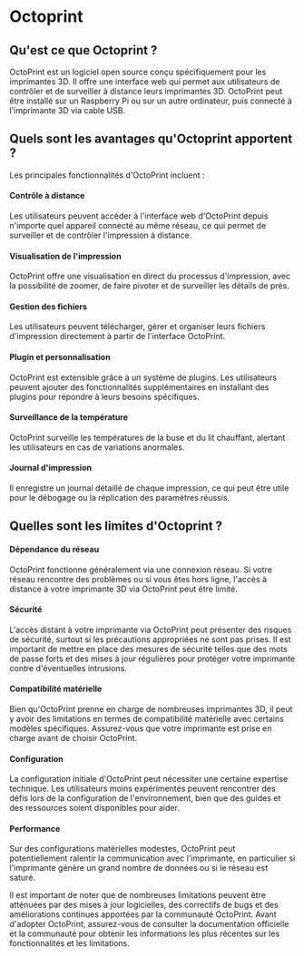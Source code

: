 # Octoprint

## Qu'est ce que Octoprint ?

OctoPrint est un logiciel open source conçu spécifiquement pour les imprimantes 3D. Il offre une interface web qui permet aux utilisateurs de contrôler et de surveiller à distance leurs imprimantes 3D. OctoPrint peut être installé sur un Raspberry Pi ou sur un autre ordinateur, puis connecté à l'imprimante 3D via cable USB.

## Quels sont les avantages qu'Octoprint apportent ?

Les principales fonctionnalités d'OctoPrint incluent :

#### Contrôle à distance
Les utilisateurs peuvent accéder à l'interface web d'OctoPrint depuis n'importe quel appareil connecté au même réseau, ce qui permet de surveiller et de contrôler l'impression à distance.

#### Visualisation de l'impression
OctoPrint offre une visualisation en direct du processus d'impression, avec la possibilité de zoomer, de faire pivoter et de surveiller les détails de près.

#### Gestion des fichiers
Les utilisateurs peuvent télécharger, gérer et organiser leurs fichiers d'impression directement à partir de l'interface OctoPrint.

#### Plugin et personnalisation
OctoPrint est extensible grâce à un système de plugins. Les utilisateurs peuvent ajouter des fonctionnalités supplémentaires en installant des plugins pour répondre à leurs besoins spécifiques.

#### Surveillance de la température
OctoPrint surveille les températures de la buse et du lit chauffant, alertant les utilisateurs en cas de variations anormales.

#### Journal d'impression
Il enregistre un journal détaillé de chaque impression, ce qui peut être utile pour le débogage ou la réplication des paramètres réussis.

## Quelles sont les limites d'Octoprint ?

#### Dépendance du réseau
OctoPrint fonctionne généralement via une connexion réseau. Si votre réseau rencontre des problèmes ou si vous êtes hors ligne, l'accès à distance à votre imprimante 3D via OctoPrint peut être limité.

#### Sécurité
L'accès distant à votre imprimante via OctoPrint peut présenter des risques de sécurité, surtout si les précautions appropriées ne sont pas prises. Il est important de mettre en place des mesures de sécurité telles que des mots de passe forts et des mises à jour régulières pour protéger votre imprimante contre d'éventuelles intrusions.

#### Compatibilité matérielle
Bien qu'OctoPrint prenne en charge de nombreuses imprimantes 3D, il peut y avoir des limitations en termes de compatibilité matérielle avec certains modèles spécifiques. Assurez-vous que votre imprimante est prise en charge avant de choisir OctoPrint.

#### Configuration
La configuration initiale d'OctoPrint peut nécessiter une certaine expertise technique. Les utilisateurs moins expérimentés peuvent rencontrer des défis lors de la configuration de l'environnement, bien que des guides et des ressources soient disponibles pour aider.

#### Performance
Sur des configurations matérielles modestes, OctoPrint peut potentiellement ralentir la communication avec l'imprimante, en particulier si l'imprimante génère un grand nombre de données ou si le réseau est saturé.

Il est important de noter que de nombreuses limitations peuvent être atténuées par des mises à jour logicielles, des correctifs de bugs et des améliorations continues apportées par la communauté OctoPrint. Avant d'adopter OctoPrint, assurez-vous de consulter la documentation officielle et la communauté pour obtenir les informations les plus récentes sur les fonctionnalités et les limitations.
